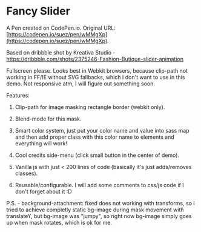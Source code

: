 # Fancy Slider

A Pen created on CodePen.io. Original URL: [https://codepen.io/suez/pen/wMMgXp](https://codepen.io/suez/pen/wMMgXp).

Based on dribbble shot by Kreativa Studio - https://dribbble.com/shots/2375246-Fashion-Butique-slider-animation

Fullscreen please. Looks best in Webkit browsers, because clip-path not working in FF/IE without SVG fallbacks, which I don't want to use in this demo. Not responsive atm, I will figure out something soon.

Features:

1) Clip-path for image masking rectangle border (webkit only).

2) Blend-mode for this mask.

3) Smart color system, just put your color name and value into sass map and then add proper class with this color name to elements and everything will work!

4) Cool credits side-menu (click small button in the center of demo).

5) Vanilla js with just < 200 lines of code (basically it's just adds/removes classes).

6) Reusable/configurable. I will add some comments to css/js code if I don't forget about it :D


P.S. - background-attachment: fixed does not working with transforms, so I tried to achieve completly static bg-image during mask movement with translateY, but bg-image was "jumpy", so right now bg-image simply goes up when mask rotates, which is ok for me.
